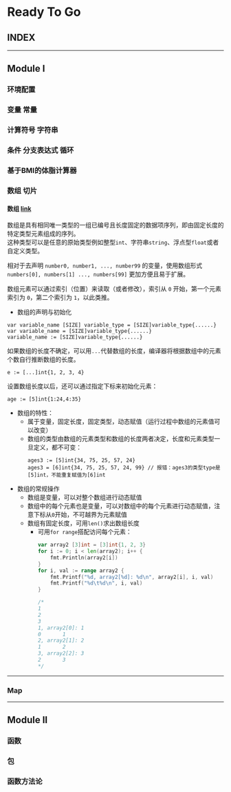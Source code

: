 # Ready To Go

## INDEX

---

## Module I
### 环境配置

### 变量 常量

### 计算符号 字符串

### 条件 分支表达式 循环


### 基于BMI的体脂计算器


### 数组 切片

#### 数组 [link](https://github.com/AdaSheng07/ready.to.go/blob/62fce9be1b277ad49d400d6257d41182817f5887/chapter1/006.array/main.go)  
数组是具有相同唯一类型的一组已编号且长度固定的数据项序列，即由固定长度的特定类型元素组成的序列。  
这种类型可以是任意的原始类型例如整型`int`、字符串`string`、浮点型`float`或者自定义类型。

相对于去声明 `number0, number1, ..., number99` 的变量，使用数组形式 `numbers[0], numbers[1] ..., numbers[99]` 更加方便且易于扩展。

数组元素可以通过索引（位置）来读取（或者修改），索引从 `0` 开始，第一个元素索引为 `0`，第二个索引为 `1`，以此类推。

- 数组的声明与初始化
```
var variable_name [SIZE] variable_type = [SIZE]variable_type{......}
var variable_name = [SIZE]variable_type{......}
variable_name := [SIZE]variable_type{......}
```
如果数组的长度不确定，可以用`...`代替数组的长度，编译器将根据数组中的元素个数自行推断数组的长度。
```
e := [...]int{1, 2, 3, 4}
```
设置数组长度以后，还可以通过指定下标来初始化元素：
```
age := [5]int{1:24,4:35}
```

- 数组的特性：
  - 属于变量，固定长度，固定类型，动态赋值（运行过程中数组的元素值可以改变）
  - 数组的类型由数组的元素类型和数组的长度两者决定，长度和元素类型一旦定义，都不可变：
    ```
    ages3 := [5]int{34, 75, 25, 57, 24}
    ages3 = [6]int{34, 75, 25, 57, 24, 99} // 报错：ages3的类型type是[5]int，不能重复赋值为[6]int
    ```
- 数组的常规操作
  - 数组是变量，可以对整个数组进行动态赋值
  - 数组中的每个元素也是变量，可以对数组中的每个元素进行动态赋值，注意下标从`0`开始，不可越界为元素赋值
  - 数组有固定长度，可用`len()`求出数组长度
    - 可用`for range`搭配访问每个元素：
      ``` go
      var array2 [3]int = [3]int{1, 2, 3}
      for i := 0; i < len(array2); i++ {
          fmt.Println(array2[i])
      }
      for i, val := range array2 {
          fmt.Printf("%d, array2[%d]: %d\n", array2[i], i, val)
          fmt.Printf("%d\t%d\n", i, val)
      }
      
      /*
      1
      2
      3
      1, array2[0]: 1
      0       1
      2, array2[1]: 2
      1       2
      3, array2[2]: 3
      2       3
      */
      ```

---
### Map

---
## Module II
### 函数

### 包
### 函数方法论



